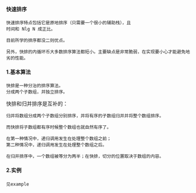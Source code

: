 #### 快速排序
```
快速排序特点包括它是原地排序（只需要一个很小的辅助栈），且
时间和 Nlg N 成正比。

目前所学的排序都没二则优点。

另外，快排的内循环币大多数排序算法都短小。主要缺点是非常脆弱，在实现要小心才能避免地劣的性能。
```

#### 1.基本算法
```
快排是一种分治的排序算法。
分成两个子数组，并独立排序。
```

快排和归并排序是互补的：
```
归并将数组分成两个子数组分别排序，并将有序的子数组归并并将整个数组排序。

而快排将子数组都有序时候整个数组也就自然有序了。
```

```
在第一种情况中，递归调用发生在处理整个数组之前；
第二种情况中，递归调用发生在处理整个数组之后。

在归并排序中，一个数组被等分为两半；在快排，切分的位置取决于数组的内容。
```

#### 2.实例
```
见example
```
